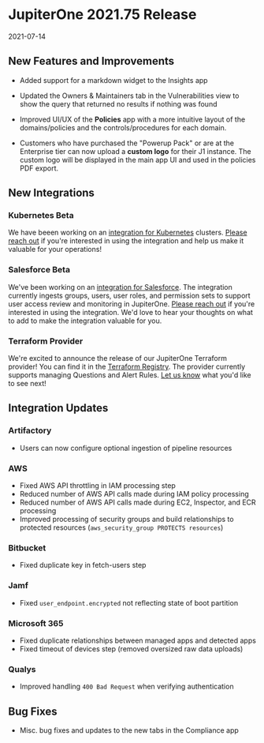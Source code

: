 # JupiterOne 2021.75 Release

2021-07-14

## New Features and Improvements

- Added support for a markdown widget to the Insights app

- Updated the Owners & Maintainers tab in the Vulnerabilities view to show the query that returned no results if nothing was found

- Improved UI/UX of the **Policies** app with a more intuitive layout of the 
  domains/policies and the controls/procedures for each domain.

- Customers who have purchased the "Powerup Pack" or are at the Enterprise tier can 
  now upload a **custom logo** for their J1 instance. The custom logo will be
  displayed in the main app UI and used in the policies PDF export.


## New Integrations

### Kubernetes Beta
We have beeen working on an [integration for Kubernetes](https://github.com/JupiterOne/graph-kubernetes/blob/master/docs/jupiterone.md) clusters. [Please reach out](https://forms.gle/HoPsNdtMPwdzVA367) if you're interested in using the integration and help us make it valuable for your operations!

### Salesforce Beta
We've been working on an [integration for Salesforce](https://github.com/JupiterOne/graph-salesforce/blob/master/docs/jupiterone.md). The integration currently ingests groups, users, user roles, and permission sets to support user access review and monitoring in JupiterOne. [Please reach out](https://forms.gle/HoPsNdtMPwdzVA367) if you're interested in using the integration. We'd love to hear your thoughts on what to add to make the integration valuable for you.

### Terraform Provider
We're excited to announce the release of our JupiterOne Terraform provider! You can find it in the [Terraform Registry](https://registry.terraform.io/providers/JupiterOne/jupiterone/latest). The provider currently supports managing Questions and Alert Rules. [Let us know](https://forms.gle/HoPsNdtMPwdzVA367) what you'd like to see next!

## Integration Updates

### Artifactory
- Users can now configure optional ingestion of pipeline resources

### AWS
- Fixed AWS API throttling in IAM processing step
- Reduced number of AWS API calls made during IAM policy processing
- Reduced number of AWS API calls made during EC2, Inspector, and ECR processing
- Improved processing of security groups and build relationships to protected resources (`aws_security_group PROTECTS resources`)

### Bitbucket
- Fixed duplicate key in fetch-users step

### Jamf
- Fixed `user_endpoint.encrypted` not reflecting state of boot partition

### Microsoft 365
- Fixed duplicate relationships between managed apps and detected apps
- Fixed timeout of devices step (removed oversized raw data uploads)

### Qualys
- Improved handling `400 Bad Request` when verifying authentication


## Bug Fixes
 
- Misc. bug fixes and updates to the new tabs in the Compliance app
